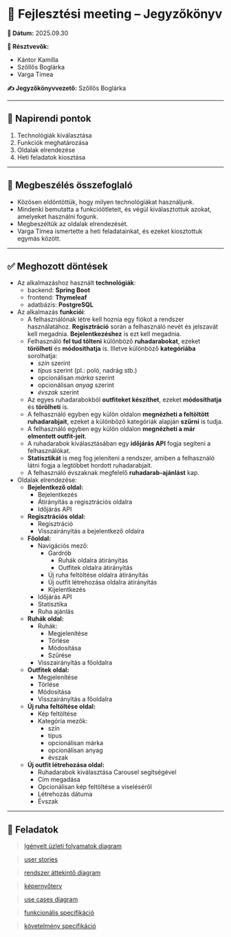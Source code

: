 # 📝 Fejlesztési meeting – Jegyzőkönyv

**📅 Dátum:** 2025.09.30

**👥 Résztvevők:**
- Kántor Kamilla
- Szőllős Boglárka
- Varga Tímea

**✍ Jegyzőkönyvvezető:** Szőllős Boglárka

---

## 📌 Napirendi pontok
1. Technológiák kiválasztása
2. Funkciók meghatározása
3. Oldalak elrendezése
4. Heti feladatok kiosztása

---

## 💬 Megbeszélés összefoglaló
- Közösen eldöntöttük, hogy milyen technológiákat használjunk.
- Mindenki bemutatta a funkcióötleteit, és végül kiválasztottuk azokat, amelyeket használni fogunk.
- Megbeszéltük az oldalak elrendezését.
- Varga Tímea ismertette a heti feladatainkat, és ezeket kiosztottuk egymás között.

---

## ✅ Meghozott döntések
- Az alkalmazáshoz használt **technológiák**: 
    - backend: **Spring Boot**
    - frontend: **Thymeleaf**
    - adatbázis: **PostgreSQL**
- Az alkalmazás **funkciói**:
    - A felhasználónak létre kell hoznia egy fiókot a rendszer használatához. **Regisztráció** során a felhasználó nevét és jelszavát kell megadnia. **Bejelentkezéshez** is ezt kell megadnia.
    - Felhasználó **fel tud tölteni** különböző **ruhadarabokat**, ezeket **törölheti** és **módosíthatja** is. Illetve különböző **kategóriába** sorolhatja:
        - *szín* szerint
        - *típus* szerint (pl.: poló, nadrág stb.)
        - opcionálisan *márka* szerint
        - opcionálisan *anyag* szerint
        - *évszak* szerint
    - Az egyes ruhadarabokból **outfiteket készíthet**, ezeket **módosíthatja** és **törölheti** is.
    - A felhasználó egyben egy külön oldalon **megnézheti a feltöltött ruhadarabjait**, ezeket a különböző kategóriák alapján **szűrni** is tudja. 
    - A felhasználó egyben egy külön oldalon **megnézheti a már elmentett outfit-jeit**.
    - A ruhadarabok kiválasztásában egy **időjárás API** fogja segíteni a felhasználókat.
    - **Statisztikát** is meg fog jeleníteni a rendszer, amiben a felhasználó látni fogja a legtöbbet hordott ruhadarabjait.
    - A felhasználó évszaknak megfelelő **ruhadarab-ajánlást** kap.
- Oldalak elrendezése:
  - **Bejelentkező oldal:**
    - Bejelentkezés
    - Átirányítás a regisztrációs oldalra
    - Időjárás API
  - **Regisztrációs oldal:**
    - Regisztráció
    - Visszairányítás a bejelentkező oldalra
  - **Főoldal:**
    - Navigációs mező:
      - Gardrób
        - Ruhák oldalra átirányítás
        - Outfitek oldalra átirányítás
      - Új ruha feltöltése oldalra átirányítás
      - Új outfit létrehozása oldalra átirányítás
      - Kijelentkezés
    - Időjárás API
    - Statisztika
    - Ruha ajánlás
  - **Ruhák oldal:**
    - Ruhák:
      - Megjelenítése
      - Törlése
      - Módosítása
      - Szűrése
    - Visszairányítás a főoldalra
  - **Outfitek oldal:**
      - Megjelenítése
      - Törlése
      - Módosítása
    - Visszairányítás a főoldalra
  - **Új ruha feltöltése oldal:**
    - Kép feltöltése
    - Kategória mezők:
      - szín
      - típus
      - opcionálisan márka
      - opcionálisan anyag
      - évszak
  - **Új outfit létrehozása oldal:**
    - Ruhadarabok kiválasztása Carousel segítségével
    - Cím megadása
    - Opcionálisan kép feltöltése a viseléséről
    - Létrehozás dátuma
    - Évszak
  
---

## 📌 Feladatok

<blockquote class="trello-card"><a href="https:&#x2F;&#x2F;trello.com&#x2F;c&#x2F;G7lrKNdA">Igényelt üzleti folyamatok diagram</a></blockquote><script src="https://p.trellocdn.com/embed.min.js"></script>
<blockquote class="trello-card"><a href="https:&#x2F;&#x2F;trello.com&#x2F;c&#x2F;c5LyDIO3">user stories</a></blockquote><script src="https://p.trellocdn.com/embed.min.js"></script>
<blockquote class="trello-card"><a href="https:&#x2F;&#x2F;trello.com&#x2F;c&#x2F;3UbE7Lyt">rendszer áttekintő diagram</a></blockquote><script src="https://p.trellocdn.com/embed.min.js"></script>
<blockquote class="trello-card"><a href="https:&#x2F;&#x2F;trello.com&#x2F;c&#x2F;zXlfZgmr">képernyőterv</a></blockquote><script src="https://p.trellocdn.com/embed.min.js"></script>
<blockquote class="trello-card"><a href="https:&#x2F;&#x2F;trello.com&#x2F;c&#x2F;VqUw4HpK">use cases diagram</a></blockquote><script src="https://p.trellocdn.com/embed.min.js"></script>
<blockquote class="trello-card"><a href="https:&#x2F;&#x2F;trello.com&#x2F;c&#x2F;Xd81gXoo">funkcionális specifikáció</a></blockquote><script src="https://p.trellocdn.com/embed.min.js"></script>
<blockquote class="trello-card"><a href="https:&#x2F;&#x2F;trello.com&#x2F;c&#x2F;uXMdI84s">követelmény specifikáció</a></blockquote><script src="https://p.trellocdn.com/embed.min.js"></script>